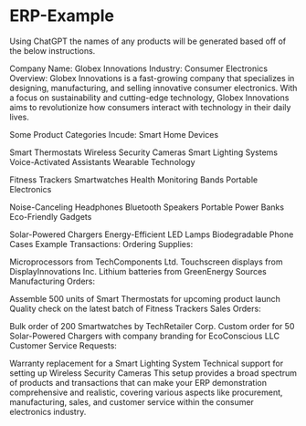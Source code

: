 # ERP-Example

Using ChatGPT the names of any products will be generated based off of the below instructions.

Company Name: Globex Innovations
Industry: Consumer Electronics
Overview:
Globex Innovations is a fast-growing company that specializes in designing, manufacturing, and selling innovative consumer electronics. With a focus on sustainability and cutting-edge technology, Globex Innovations aims to revolutionize how consumers interact with technology in their daily lives.

Some Product Categories Incude:
Smart Home Devices

Smart Thermostats
Wireless Security Cameras
Smart Lighting Systems
Voice-Activated Assistants
Wearable Technology

Fitness Trackers
Smartwatches
Health Monitoring Bands
Portable Electronics

Noise-Canceling Headphones
Bluetooth Speakers
Portable Power Banks
Eco-Friendly Gadgets

Solar-Powered Chargers
Energy-Efficient LED Lamps
Biodegradable Phone Cases
Example Transactions:
Ordering Supplies:

Microprocessors from TechComponents Ltd.
Touchscreen displays from DisplayInnovations Inc.
Lithium batteries from GreenEnergy Sources
Manufacturing Orders:

Assemble 500 units of Smart Thermostats for upcoming product launch
Quality check on the latest batch of Fitness Trackers
Sales Orders:

Bulk order of 200 Smartwatches by TechRetailer Corp.
Custom order for 50 Solar-Powered Chargers with company branding for EcoConscious LLC
Customer Service Requests:

Warranty replacement for a Smart Lighting System
Technical support for setting up Wireless Security Cameras
This setup provides a broad spectrum of products and transactions that can make your ERP demonstration comprehensive and realistic, covering various aspects like procurement, manufacturing, sales, and customer service within the consumer electronics industry.